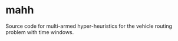 # mahh
Source code for multi-armed hyper-heuristics for the vehicle routing problem with time windows.
